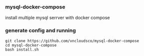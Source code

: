 ### mysql-docker-compose

install multiple mysql serrver with docker compose

### generate config and running

```
git clone https://github.com/vncloudsco/mysql-docker-compose
cd mysql-docker-compose
bash install.sh
```
